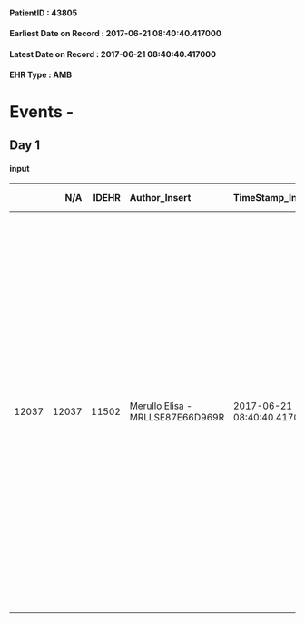 
#### PatientID : 43805
#### Earliest Date on Record : 2017-06-21 08:40:40.417000
#### Latest Date on Record : 2017-06-21 08:40:40.417000
#### EHR Type : AMB

# Events - 

## Day 1

#### input
|       |    N/A |   IDEHR | Author_Insert                    | TimeStamp_Insert           | EHRType   |   PatientID |   IDDigitalSignDocument | persone_vicine   |   Unnamed: 0_x.1 |   IDANAMNESI_SOCIALE | Patient   | FamigliaAltro   | Paziente_T   | FamigliaAltro_T   |   Non_Rilevabile_x.1 | Note_Non_Rilevabile_x.1   | opt_Problemi   | Note_I                                                                                                                    | ds_note_timori                                                         | chk_contr_sintomi   | opt_paziente_a   | opt_famiglia_a   | opt_adeguatezza   | opt_paziente_solo   | ds_note_con                                                                                                                                                                                                                                                                                                                                                                                          | opt_presente_assente   | Presenza_minori   | Caregiver_principale   | opt_capacita   | ds_familiari_coinv   | opt_necessario   | opt_presente   | opt_risorse_ec   | opt_paziente_psi   | opt_Ins_vol   | ds_note_prio                                                                                                                                                                                                                                                                                              | opt_paziente_ad   | opt_caregiver_ad   | opt_esenzione   | opt_inv_civile   |   ds_codice_es | Needs     | Domestic partnership   | Fragility   | opt_disponibilita_f   | opt_indennita_acc   | opt_legge   | opt_famiglia_psi   | opt_disponibilit_paz   |
|------:|-------:|--------:|:---------------------------------|:---------------------------|:----------|------------:|------------------------:|:-----------------|-----------------:|---------------------:|:----------|:----------------|:-------------|:------------------|---------------------:|:--------------------------|:---------------|:--------------------------------------------------------------------------------------------------------------------------|:-----------------------------------------------------------------------|:--------------------|:-----------------|:-----------------|:------------------|:--------------------|:-----------------------------------------------------------------------------------------------------------------------------------------------------------------------------------------------------------------------------------------------------------------------------------------------------------------------------------------------------------------------------------------------------|:-----------------------|:------------------|:-----------------------|:---------------|:---------------------|:-----------------|:---------------|:-----------------|:-------------------|:--------------|:----------------------------------------------------------------------------------------------------------------------------------------------------------------------------------------------------------------------------------------------------------------------------------------------------------|:------------------|:-------------------|:----------------|:-----------------|---------------:|:----------|:-----------------------|:------------|:----------------------|:--------------------|:------------|:-------------------|:-----------------------|
| 12037 |  12037 |   11502 | Merullo Elisa - MRLLSE87E66D969R | 2017-06-21 08:40:40.417000 | AMB       |       43805 |                  789889 | N/A              |             6435 |                 4057 | Si#1      | Si#1            | No#0         | Si#1              |                    0 | NR                        | No#0           | Pz informato della sua situazione clinica ma non della prognosi infausta. Figlia centrata rispetto alla gravit√† clinica. | La figlia vorrebbe il controllo dei sintomi in particolare del dolore. | controllo sintomi#0 | Indefinite#2     | Congruenti#1     | Si#1              | No#0                | Il pz vive con la seconda moglie (la prima moglie √® stata seguita da noi ed √® venuta a mancare diversi anni fa). In colloquio si presenta la figlia (nata dal primo matrimonio). La figlia mi riferisce che fino ad oggi il pz stava dal luned√¨ al venerd√¨ a Milano, nel weekend di solito va nella seconda casa sulle colline di Piacenza. La figlia √® l'unica figlia e abita vicino al pap√†. | Presente#1             | No#0              | spouse                 | Adeguato#0     | daughter             | No#0             | No#0           | Adeguate#1       | No#0               | No#0          | Il bisogno espresso √® a livello clinico assistenziale. Spiegato il senso della nostra assistenza. Contatto la figlia, la quale mi riferisce che il pap√† per un improvviso peggioramento clinico rimarr√† in ospedale fino a nuovo ordine da parte dei medici. Mi far√† sapere per eventuale dimissione. | Parziale#1        | Totale#2           | Si#1            | No#0             |             48 | Clinici#0 | Coniuge/Convivente#0   | nessuna#0   | Da verificare#2       | No#0                | No#0        | S√¨#1              | Da verificare#2        |


